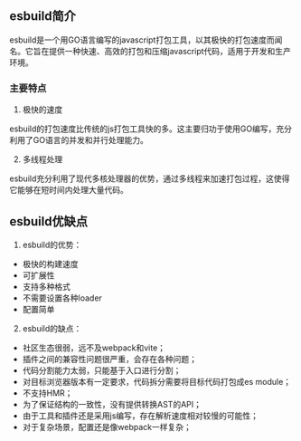 ## esbuild简介

esbuild是一个用GO语言编写的javascript打包工具，以其极快的打包速度而闻名。它旨在提供一种快速、高效的打包和压缩javascript代码，适用于开发和生产环境。

### 主要特点

1. 极快的速度

esbuild的打包速度比传统的js打包工具快的多。这主要归功于使用GO编写，充分利用了GO语言的并发和并行处理能力。

2. 多线程处理

esbuild充分利用了现代多核处理器的优势，通过多线程来加速打包过程，这使得它能够在短时间内处理大量代码。

## esbuild优缺点
1. esbuild的优势：

  - 极快的构建速度
  - 可扩展性
  - 支持多种格式
  - 不需要设置各种loader
  - 配置简单

2. esbuild的缺点：

  - 社区生态很弱，远不及webpack和vite；
  - 插件之间的兼容性问题很严重，会存在各种问题；
  - 代码分割能力太弱，只能基于入口进行分割；
  - 对目标浏览器版本有一定要求，代码拆分需要将目标代码打包成es module；
  - 不支持HMR；
  - 为了保证结构的一致性，没有提供转换AST的API；
  - 由于工具和插件还是采用js编写，存在解析速度相对较慢的可能性；
  - 对于复杂场景，配置还是像webpack一样复杂；
